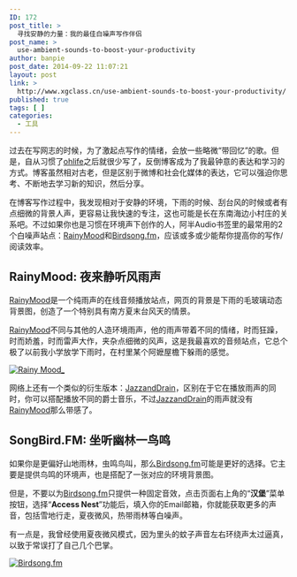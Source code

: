 ```yaml
---
ID: 172
post_title: >
  寻找安静的力量：我的最佳白噪声写作伴侣
post_name: >
  use-ambient-sounds-to-boost-your-productivity
author: banpie
post_date: 2014-09-22 11:07:21
layout: post
link: >
  http://www.xgclass.cn/use-ambient-sounds-to-boost-your-productivity/
published: true
tags: [ ]
categories:
  - 工具
---
```

过去在写网志的时候，为了激起点写作的情绪，会放一些略微“带回忆”的歌。但是，自从习惯了[ohlife][1]之后就很少写了，反倒博客成为了我最钟意的表达和学习的方式。博客虽然相对古老，但是区别于微博和社会化媒体的表达，它可以强迫你思考、不断地去学习新的知识，然后分享。

在博客写作过程中，我发现相对于安静的环境，下雨的时候、刮台风的时候或者有点细微的背景人声，更容易让我快速的专注，这也可能是长在东南海边小村庄的关系吧。不过如果你也是习惯在环境声下创作的人，阿半Audio书签里的最常用的2个白噪声站点：[RainyMood][2]和[Birdsong.fm][3]，应该或多或少能帮你提高你的写作/阅读效率。

## RainyMood: 夜来静听风雨声

[RainyMood][2]是一个纯雨声的在线音频播放站点，网页的背景是下雨的毛玻璃动态背景图，创造了一个特别具有南方夏末台风天的情景。

[RainyMood][2]不同与其他的人造环境雨声，他的雨声带着不同的情绪，时而狂躁，时而娇羞，时而雷声大作，夹杂点细微的风声，这是我最喜欢的音频站点，它总个极了以前我小学放学下雨时，在村里某个阿嬷屋檐下躲雨的感觉。

[![Rainy Mood_][4]][5]

网络上还有一个类似的衍生版本：[JazzandDrain][6]，区别在于它在播放雨声的同时，你可以搭配播放不同的爵士音乐，不过[JazzandDrain][6]的雨声就没有[RainyMood][2]那么带感了。

## SongBird.FM: 坐听幽林一鸟鸣

如果你是更偏好山地雨林，虫鸣鸟叫，那么[Birdsong.fm][3]可能是更好的选择。它主要是提供鸟鸣的环境声，也是搭配了一张对应的环境背景图。

但是，不要以为[Birdsong.fm][3]只提供一种固定音效，点击页面右上角的“**汉堡**”菜单按钮，选择“**Access Nest**”功能后，填入你的Email邮箱，你就能获取更多的声音，包括雪地行走，夏夜微风，热带雨林等白噪声。

有一点是，我曾经使用夏夜微风模式，因为里头的蚊子声音左右环绕声太过逼真，以致于常误打了自己几个巴掌。

[![Birdsong.fm][7]][8]

 [1]: http://www.banpie.info/remember-your-life-via-ohlife/
 [2]: http://www.rainymood.com/
 [3]: http://birdsong.fm/
 [4]: http://www.xgclass.cn/wp-content/uploads/2018/11/RainyMood__thumb.jpg "Rainy Mood_"
 [5]: http://7arnhx.com1.z0.glb.clouddn.com/wp-content/uploads/2014/09/RainyMood_.jpg
 [6]: http://jazzandrain.com/basic.html
 [7]: http://7arnhx.com1.z0.glb.clouddn.com/wp-content/uploads/2014/09/Birdsong.fm_thumb.jpg "Birdsong.fm"
 [8]: http://7arnhx.com1.z0.glb.clouddn.com/wp-content/uploads/2014/09/Birdsong.fm_.jpg